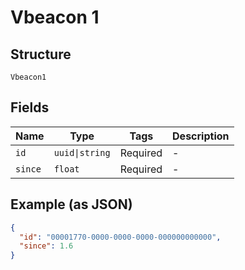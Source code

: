 
# Vbeacon 1

## Structure

`Vbeacon1`

## Fields

| Name | Type | Tags | Description |
|  --- | --- | --- | --- |
| `id` | `uuid\|string` | Required | - |
| `since` | `float` | Required | - |

## Example (as JSON)

```json
{
  "id": "00001770-0000-0000-0000-000000000000",
  "since": 1.6
}
```

